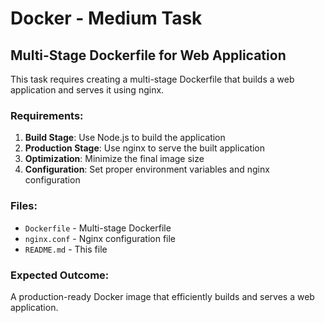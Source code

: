 # Docker - Medium Task

## Multi-Stage Dockerfile for Web Application

This task requires creating a multi-stage Dockerfile that builds a web application and serves it using nginx.

### Requirements:

1. **Build Stage**: Use Node.js to build the application
2. **Production Stage**: Use nginx to serve the built application
3. **Optimization**: Minimize the final image size
4. **Configuration**: Set proper environment variables and nginx configuration

### Files:
- `Dockerfile` - Multi-stage Dockerfile
- `nginx.conf` - Nginx configuration file
- `README.md` - This file

### Expected Outcome:
A production-ready Docker image that efficiently builds and serves a web application. 

